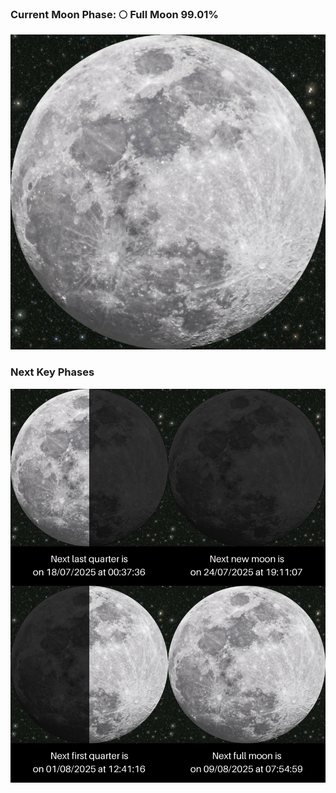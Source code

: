 ### Current Moon Phase: 🌕 Full Moon 99.01%
![Moon Phase](moonphase.png)
### Next Key Phases
![Gallery](gallery.png)